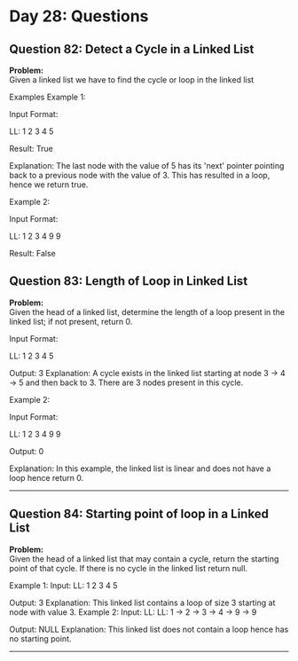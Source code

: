 # Day 28: Questions

## Question 82: Detect a Cycle in a Linked List

**Problem:**  
 Given a linked list we have to find the cycle or loop in the linked list

Examples
Example 1:

Input Format:

LL: 1 2 3 4 5

Result: True

Explanation: The last node with the value of 5 has its 'next' pointer pointing back to a previous node with the value of 3. This has resulted in a loop, hence we return true.

Example 2:

Input Format:

LL: 1 2 3 4 9 9

Result: False

## Question 83: Length of Loop in Linked List

**Problem:**  
Given the head of a linked list, determine the length of a loop present in the linked list; if not present, return 0.

Input Format:

LL: 1 2 3 4 5

Output: 3
Explanation: A cycle exists in the linked list starting at node 3 -> 4 -> 5 and then back to 3. There are 3 nodes present in this cycle.

Example 2:

Input Format:

LL: 1 2 3 4 9 9

Output: 0

Explanation: In this example, the linked list is linear and does not have a loop hence return 0.

---

## Question 84: Starting point of loop in a Linked List

**Problem:**  
Given the head of a linked list that may contain a cycle, return the starting point of that cycle. If there is no cycle in the linked list return null.

Example 1:
Input: LL: 1 2 3 4 5

Output: 3
Explanation: This linked list contains a loop of size 3 starting at node with value 3.
Example 2:
Input: LL: LL: 1 -> 2 -> 3 -> 4 -> 9 -> 9

Output: NULL
Explanation: This linked list does not contain a loop hence has no starting point.

---
